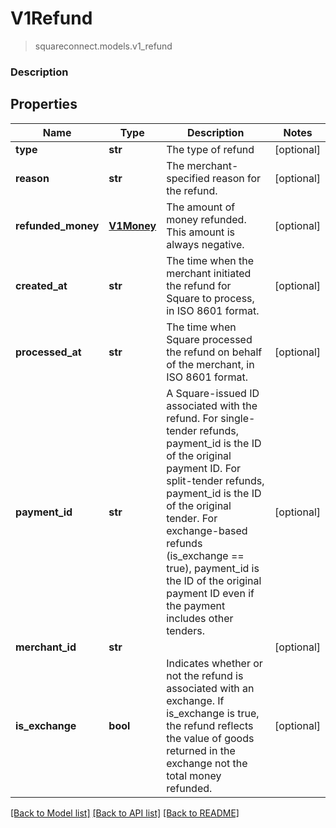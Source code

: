# V1Refund
> squareconnect.models.v1_refund

### Description

## Properties
Name | Type | Description | Notes
------------ | ------------- | ------------- | -------------
**type** | **str** | The type of refund  | [optional]
**reason** | **str** | The merchant-specified reason for the refund. | [optional]
**refunded_money** | [**V1Money**](V1Money.md) | The amount of money refunded. This amount is always negative. | [optional]
**created_at** | **str** | The time when the merchant initiated the refund for Square to process, in ISO 8601 format. | [optional]
**processed_at** | **str** | The time when Square processed the refund on behalf of the merchant, in ISO 8601 format. | [optional]
**payment_id** | **str** | A Square-issued ID associated with the refund. For single-tender refunds, payment_id is the ID of the original payment ID. For split-tender refunds, payment_id is the ID of the original tender. For exchange-based refunds (is_exchange &#x3D;&#x3D; true), payment_id is the ID of the original payment ID even if the payment includes other tenders. | [optional]
**merchant_id** | **str** |  | [optional]
**is_exchange** | **bool** | Indicates whether or not the refund is associated with an exchange. If is_exchange is true, the refund reflects the value of goods returned in the exchange not the total money refunded. | [optional]

[[Back to Model list]](../README.md#documentation-for-models) [[Back to API list]](../README.md#documentation-for-api-endpoints) [[Back to README]](../README.md)


